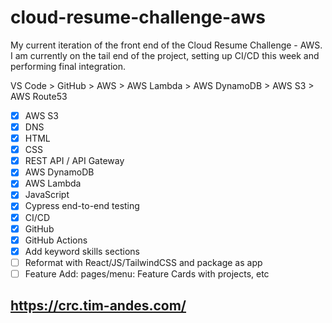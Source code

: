 # cloud-resume-challenge-aws

My current iteration of the front end of the Cloud Resume Challenge - AWS. I am currently on the tail end of the project, setting up CI/CD this week and performing final integration.

VS Code > GitHub > AWS > AWS Lambda > AWS DynamoDB > AWS S3 > AWS Route53

- [X] AWS S3
- [X] DNS
- [X] HTML
- [X] CSS
- [X] REST API / API Gateway
- [X] AWS DynamoDB
- [X] AWS Lambda
- [X] JavaScript
- [X] Cypress end-to-end testing
- [x] CI/CD
- [X] GitHub
- [X] GitHub Actions
- [X] Add keyword skills sections
- [ ] Reformat with React/JS/TailwindCSS and package as app
- [ ] Feature Add: pages/menu: Feature Cards with projects, etc

## https://crc.tim-andes.com/
